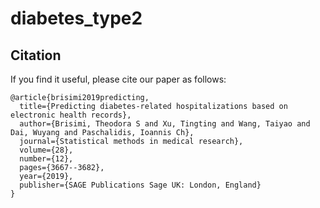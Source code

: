 # diabetes_type2

## Citation
If you find it useful, please cite our paper as follows:

```
@article{brisimi2019predicting,
  title={Predicting diabetes-related hospitalizations based on electronic health records},
  author={Brisimi, Theodora S and Xu, Tingting and Wang, Taiyao and Dai, Wuyang and Paschalidis, Ioannis Ch},
  journal={Statistical methods in medical research},
  volume={28},
  number={12},
  pages={3667--3682},
  year={2019},
  publisher={SAGE Publications Sage UK: London, England}
}
```
